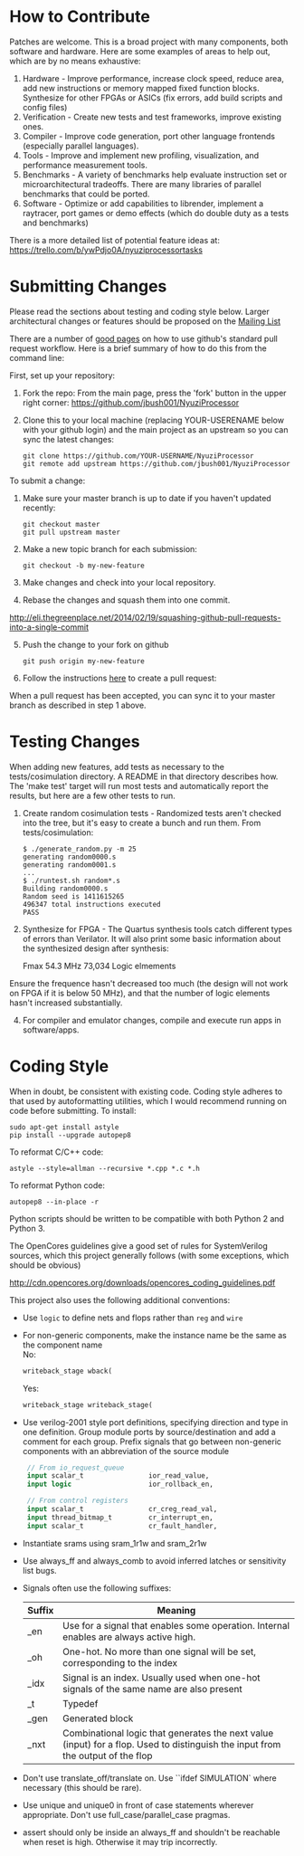 # How to Contribute

Patches are welcome. This is a broad project with many components, both
software and hardware. Here are some examples of areas to help out, which are
by no means exhaustive:

1. Hardware - Improve performance, increase clock speed, reduce area, add new
   instructions or memory mapped fixed function blocks. Synthesize for other
   FPGAs or ASICs (fix errors, add build scripts and config files)
2. Verification - Create new tests and test frameworks, improve existing ones.
3. Compiler - Improve code generation, port other language frontends
   (especially parallel languages).
4. Tools - Improve and implement new profiling, visualization, and performance
   measurement tools.
5. Benchmarks - A variety of benchmarks help evaluate instruction set or
   microarchitectural tradeoffs. There are many libraries of parallel benchmarks
   that could be ported.
6. Software - Optimize or add capabilities to librender, implement a raytracer,
   port games or demo effects (which do double duty as a tests and benchmarks)

There is a more detailed list of potential feature ideas at:
https://trello.com/b/ywPdjo0A/nyuziprocessortasks

# Submitting Changes

Please read the sections about testing and coding style below. Larger
architectural changes or features should be proposed on the
[Mailing List](https://groups.google.com/forum/#!forum/nyuzi-processor-dev)

There are a number of [good pages](https://help.github.com/) on how to use github's standard pull
request workflow. Here is a brief summary of how to do this from the command line:

First, set up your repository:

1. Fork the repo: From the main page, press the 'fork' button in the upper
right corner: https://github.com/jbush001/NyuziProcessor

2. Clone this to your local machine (replacing YOUR-USERENAME below with your
github login) and the main project as an upstream so you can sync the latest
changes:

   ```
   git clone https://github.com/YOUR-USERNAME/NyuziProcessor
   git remote add upstream https://github.com/jbush001/NyuziProcessor
   ```

To submit a change:

1. Make sure your master branch is up to date if you haven't updated recently:

   ```
   git checkout master
   git pull upstream master
   ```

2. Make a new topic branch for each submission:

   ```
   git checkout -b my-new-feature
   ```

3. Make changes and check into your local repository.
4. Rebase the changes and squash them into one commit.

http://eli.thegreenplace.net/2014/02/19/squashing-github-pull-requests-into-a-single-commit

5. Push the change to your fork on github

   ```
   git push origin my-new-feature
   ```

6. Follow the instructions [here](https://help.github.com/articles/creating-a-pull-request)
to create a pull request:

When a pull request has been accepted, you can sync it to your master branch
as described in step 1 above.

# Testing Changes

When adding new features, add tests as necessary to the tests/cosimulation
directory. A README in that directory describes how. The 'make test' target
will run most tests and automatically report the results, but here are a few
other tests to run.

1. Create random cosimulation tests - Randomized tests aren't checked into the
tree, but it's easy to create a bunch and run them. From tests/cosimulation:


   ```
   $ ./generate_random.py -m 25
   generating random0000.s
   generating random0001.s
   ...
   $ ./runtest.sh random*.s
   Building random0000.s
   Random seed is 1411615265
   496347 total instructions executed
   PASS
   ```

2. Synthesize for FPGA - The Quartus synthesis tools catch different types of
errors than Verilator. It will also print some basic information about the
synthesized design after synthesis:

    Fmax 54.3 MHz
    73,034 Logic elmements

Ensure the frequence hasn't decreased too much (the design will not work on FPGA
if it is below 50 MHz), and that the number of logic elements hasn't increased
substantially.

4. For compiler and emulator changes, compile and execute run apps in software/apps.

# Coding Style

When in doubt, be consistent with existing code. Coding style adheres to that
used by autoformatting utilities, which I would recommend running on code before
submitting. To install:

    sudo apt-get install astyle
    pip install --upgrade autopep8

To reformat C/C++ code:

    astyle --style=allman --recursive *.cpp *.c *.h

To reformat Python code:

    autopep8 --in-place -r

Python scripts should be written to be compatible with both Python 2
and Python 3.

The OpenCores guidelines give a good set of rules for SystemVerilog sources,
which this project generally follows (with some exceptions, which should be
obvious)

http://cdn.opencores.org/downloads/opencores_coding_guidelines.pdf

This project also uses the following additional conventions:

- Use `logic` to define nets and flops rather than `reg` and `wire`
- For non-generic components, make the instance name be the same as the component name<br>
   No:

   ```SystemVerilog
   writeback_stage wback(
   ```

   Yes:

   ```SystemVerilog
   writeback_stage writeback_stage(
   ```

- Use verilog-2001 style port definitions, specifying direction and type in one
  definition. Group module ports by source/destination and add a comment for
  each group. Prefix signals that go between non-generic components with an
  abbreviation of the source module

   ```SystemVerilog
	// From io_request_queue
	input scalar_t                ior_read_value,
	input logic                   ior_rollback_en,

	// From control registers
	input scalar_t                cr_creg_read_val,
	input thread_bitmap_t         cr_interrupt_en,
	input scalar_t                cr_fault_handler,
   ```

- Instantiate srams using sram_1r1w and sram_2r1w
- Use always_ff and always_comb to avoid inferred latches or sensitivity list bugs.
- Signals often use the following suffixes:

   |Suffix|Meaning |
   |------|--------|
   | _en  | Use for a signal that enables some operation. Internal enables are always active high. |
   | _oh  | One-hot. No more than one signal will be set, corresponding to the index |
   | _idx | Signal is an index. Usually used when one-hot signals of the same name are also present |
   | _t   | Typedef |
   | _gen | Generated block |
   | _nxt | Combinational logic that generates the next value (input) for a flop.  Used to distinguish the input from the output of the flop |

- Don't use translate_off/translate on. Use ``ifdef SIMULATION` where necessary
  (this should be rare).
- Use unique and unique0 in front of case statements wherever appropriate. Don't use
  full_case/parallel_case pragmas.
- assert should only be inside an always_ff and shouldn't be reachable when reset
  is high. Otherwise it may trip incorrectly.

